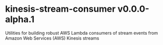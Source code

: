 # kinesis-stream-consumer v0.0.0-alpha.1
Utilities for building robust AWS Lambda consumers of stream events from Amazon Web Services (AWS) Kinesis streams
